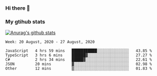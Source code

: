 ### Hi there 👋

### My gtihub stats

[![Anurag's github stats](https://github-readme-stats.vercel.app/api?username=gaozhidong)](https://github.com/gaozhidong/github-readme-stats)

<!--START_SECTION:waka-->
```text
Week: 20 August, 2020 - 27 August, 2020

JavaScript   4 hrs 59 mins   ███████████░░░░░░░░░░░░░░   43.85 % 
TypeScript   3 hrs 6 mins    ██████▓░░░░░░░░░░░░░░░░░░   27.27 % 
C#           2 hrs 34 mins   █████▓░░░░░░░░░░░░░░░░░░░   22.61 % 
JSON         20 mins         ▓░░░░░░░░░░░░░░░░░░░░░░░░   02.98 % 
Other        12 mins         ▒░░░░░░░░░░░░░░░░░░░░░░░░   01.83 % 
```
<!--END_SECTION:waka-->